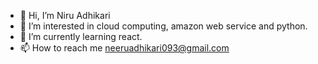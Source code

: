 - 👋 Hi, I’m Niru Adhikari
- 👀 I’m interested in cloud computing, amazon web service and python.
- 🌱 I’m currently learning react.
- 📫 How to reach me neeruadhikari093@gmail.com

<!---
niru45/niru45 is a ✨ special ✨ repository because its `README.md` (this file) appears on your GitHub profile.
You can click the Preview link to take a look at your changes.
--->
